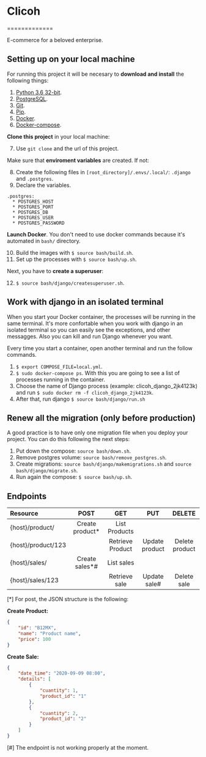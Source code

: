 # Clicoh
=============

E-commerce for a beloved enterprise.


## Setting up on your local machine

For running this project it will be necesary to **download and install** the following things:

  1. [Python 3.6 32-bit](https://www.python.org/downloads/).
  2. [PostgreSQL](https://www.postgresql.org/download/).
  3. [Git](https://git-scm.com/download/win).
  4. [Pip](https://www.neoguias.com/como-instalar-pip-python/#Como_instalar_PIP_en_Windows).
  5. [Docker](https://docs.docker.com/engine/install/).
  6. [Docker-compose](https://docs.docker.com/compose/install/).


**Clone this project** in your local machine:

  7. Use `git clone` and the url of this project.


Make sure that **enviroment variables** are created. If not:

  8. Create the following files in `[root_directory]/.envs/.local/`: `.django` and `.postgres`.
  9. Declare the variables.
    
    .postgres:
      * POSTGRES_HOST
      * POSTGRES_PORT
      * POSTGRES_DB
      * POSTGRES_USER
      * POSTGRES_PASSWORD


**Launch Docker**. You don't need to use docker commands because it's automated in `bash/` directory.

  10. Build the images with `$ source bash/build.sh`.
  11. Set up the processes with `$ source bash/up.sh`.


Next, you have to **create a superuser**:

  12. `$ source bash/django/createsuperuser.sh`.


## Work with django in an isolated terminal

  When you start your Docker container, the processes will be running in the same terminal.
  It's more confortable when you work with django in an isolated terminal so you can easily see
  the exceptions, and other messagges. Also you can kill and run Django whenever you want.
  
  Every time you start a container, open another terminal and run the follow commands.

  1. `$ export COMPOSE_FILE=local.yml`.
  2. `$ sudo docker-compose ps`. With this you are going to see a list of processes running in the container.
  3. Choose the name of Django process (example: clicoh_django_2jk4123k) and run `$ sudo docker rm -f clicoh_django_2jk4123k`.
  4. After that, run django `$ source bash/django/run.sh`

## Renew all the migration (only before production)

  A good practice is to have only one migration file when you deploy your project.
  You can do this following the next steps:

  1. Put down the compose: `source bash/down.sh`.
  2. Remove postgres volume: `source bash/remove_postgres.sh`.
  3. Create migrations: `source bash/django/makemigrations.sh` and `source bash/django/migrate.sh`.
  4. Run again the compose: `$ source bash/up.sh`.

## Endpoints

| Resource           | POST            | GET               | PUT             | DELETE          |
| :----              |     :-----:     |      :-----:      |     :-----:     |     :-----:     |
| {host}/product/    | Create product* | List Products     |                 |                 |
| {host}/product/123 |                 | Retrieve Product  | Update product  | Delete product  |
| {host}/sales/      | Create sales*#  | List sales        |                 |                 |
| {host}/sales/123   |                 | Retrieve sale     | Update sale#    | Delete sale     |

[*] For post, the JSON structure is the following:

**Create Product:**
```json
{
    "id": "B12MX",
    "name": "Product name",
    "price": 100
}
```

**Create Sale:**
```json
{
    "date_time": "2020-09-09 08:00",
    "details": [
        {
            "cuantity": 1,
            "product_id": "1"
        },
        {
            "cuantity": 2,
            "product_id": "2"
        }
    ]
}
```
[#] The endpoint is not working properly at the moment.